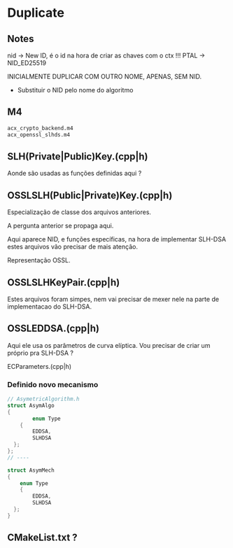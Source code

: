 # Duplicate

## Notes

nid -> New ID, é o id na hora de criar as chaves com o ctx !!!
PTAL -> NID_ED25519

INICIALMENTE DUPLICAR COM OUTRO NOME, APENAS, SEM NID.

- Substituir o NID pelo nome do algoritmo

## M4

```m4
acx_crypto_backend.m4
acx_openssl_slhds.m4
```

## SLH(Private|Public)Key.(cpp|h)

Aonde são usadas as funções definidas aqui ?

## OSSLSLH(Public|Private)Key.(cpp|h)

Especialização de classe dos arquivos anteriores.

A pergunta anterior se propaga aqui.

Aqui aparece NID, e funções específicas, na hora de implementar
SLH-DSA estes arquivos vão precisar de mais atenção.

Representação OSSL.

## OSSLSLHKeyPair.(cpp|h)

Estes arquivos foram simpes, nem vai precisar de mexer nele na parte
de implementacao do SLH-DSA.

## OSSLEDDSA.(cpp|h)

Aqui ele usa os parâmetros de curva elíptica. Vou precisar de criar um próprio pra SLH-DSA ?

ECParameters.(cpp|h)

### Definido novo mecanismo

```cpp
// AsymetricAlgorithm.h
struct AsymAlgo
{
        enum Type
	{
		EDDSA,
		SLHDSA
  };
};
// ----

struct AsymMech
{
	enum Type
	{
		EDDSA,
		SLHDSA
  };
}
```

## CMakeList.txt ?
